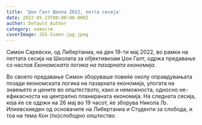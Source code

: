 ```yaml
---
title: 'Џон Галт Школа 2022, петта сесија'
date: 2022-05-23T00:00:00.000Z
author: Default Author
category: новости
coverImage: JGS-Simon.jpg.jpeg
---
```


Симон Саревски, од Либертаниа, на ден 19-ти мај 2022, во рамки на петтата сесија на Школата за објективизам Џон Галт, одржа предавање со наслов _Економската логика на пазарната економија_. 

Во своето предавање Симон зборуваше повеќе околу оправдувањата позади економската логика на пазарната економија, улогата на знаењето и цените во општеството, како и неможноста, односно не-ефикасноста на централно планираната економија. На следната сесија, која ќе се одржи на 26 мај во 19 часот, ќе зборува Никола Љ. Илиевскиеден од основачите на Либертаниа и Студенти за слобода, и тоа на тема _Кон (по)слободно општество_.

